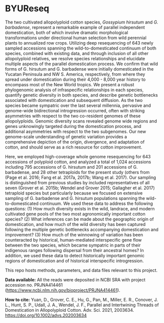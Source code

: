 # BYUReseq
The two cultivated allopolyploid cotton species, <i>Gossypium hirsutum</i> and <i>G. barbadense</i>, represent a remarkable example of parallel independent domestication, both of which involve dramatic morphological transformations under directional human selection from wild perennial plants to annualized row crops. Utilizing deep resequencing of 643 newly sampled accessions spanning the wild-to-domesticated continuum of both species, combined with existing data, and through inclusion of all other allopolyploid relatives, we resolve species relationships and elucidate multiple aspects of the parallel domestication process. We confirm that wild forms of G. hirsutum and G. barbadense were initially domesticated in the Yucatan Peninsula and NW S. America, respectively, from where they spread under domestication during their 4,000 - 8,000 year history to encompass most of the New World tropics. We present a robust phylogenomic analysis of infraspecific relationships in each species, quantify genetic diversity in both species, and describe genetic bottlenecks associated with domestication and subsequent diffusion. As the two species became sympatric over the last several millennia, pervasive and genome-wide bidirectional introgression occurred, often with striking asymmetries with respect to the two co-resident genomes of these allopolyploids. Genomic diversity scans revealed genome wide regions and genes unknowingly targeted during the domestication process, and additional asymmetries with respect to the two subgenomes. Our new genome-scale understanding of genetic variation provides a comprehensive depiction of the origin, divergence, and adaptation of cotton, and should serve as a rich resource for cotton improvement.

Here, we employed high-coverage whole genome resequencing for 643 accessions of polyploid cotton, and analyzed a total of 1,024 accessions including 795 accessions of G. hirsutum and 201 accessions of G. barbadense, and 28 other tetraploids for the present study (others from (Page et al. 2016; Fang et al. 2017a, 2017b; Wang et al. 2017). Our sampling is distinguished from previous studies by included representatives of all seven (Grover et al. 2015b; Wendel and Grover 2015; Gallagher et al. 2017) tetraploid species but particularly because we focused on extensive sampling of G. barbadense and G. hirsutum populations spanning the wild-to-domesticated continuum. We used these data to address the following questions: (1) How much diversity exists in the wild, landrace, and modern cultivated gene pools of the two most agronomically important cotton species? (2) What inferences can be made about the geographic origin of domestication, and how much of the wild diversity has been captured following the multiple genetic bottlenecks accompanying domestication and improvement? (3) How much of the winnowing of variation has been counteracted by historical, human-mediated interspecific gene flow between the two species, which became sympatric in parts of their indigenous ranges following dispersal from their ancestral homes? In addition, we used these data to detect historically important genomic regions of domestication and of historical interspecific introgression. 

This repo hosts methods, parameters, and data files relevant to this project.

**Data available:**
All the reads were deposited in NCBI SRA with project accession no. PRJNA414461 (https://www.ncbi.nlm.nih.gov/bioproject/PRJNA414461).

**How to cite:**
Yuan, D., Grover, C. E., Hu, G., Pan, M., Miller, E. R., Conover, J. L., Hunt, S. P., Udall, J. A., Wendel, J. F., Parallel and Intertwining Threads of Domestication in Allopolyploid Cotton. Adv. Sci. 2021, 2003634. https://doi.org/10.1002/advs.202003634


